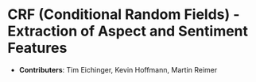 # CRF (Conditional Random Fields) - Extraction of Aspect and Sentiment Features

* **Contributers**: Tim Eichinger, Kevin Hoffmann, Martin Reimer




